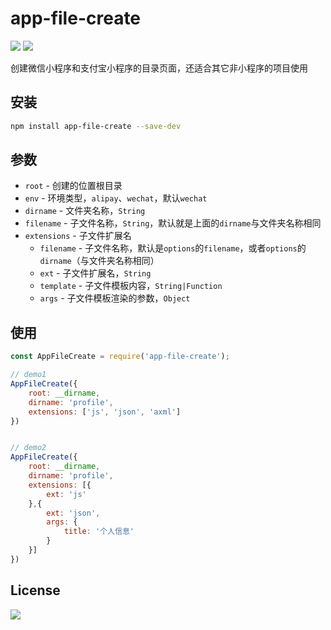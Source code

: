 # app-file-create
[![](https://img.shields.io/badge/language-JavaScript-brightgreen.svg)](https://github.com/ChanceYu/app-file-create)
[![](https://img.shields.io/badge/license-MIT-blue.svg)](https://opensource.org/licenses/mit-license.php) 

创建微信小程序和支付宝小程序的目录页面，还适合其它非小程序的项目使用


## 安装

```bash
npm install app-file-create --save-dev
```


## 参数

- `root` - 创建的位置根目录
- `env` - 环境类型，`alipay`、`wechat`，默认`wechat`
- `dirname` - 文件夹名称，`String`
- `filename` - 子文件名称，`String`，默认就是上面的`dirname`与文件夹名称相同
- `extensions` - 子文件扩展名
  - `filename` - 子文件名称，默认是`options`的`filename`，或者`options`的`dirname`（与文件夹名称相同）
  - `ext` - 子文件扩展名，`String`
  - `template` - 子文件模板内容，`String|Function`
  - `args` - 子文件模板渲染的参数，`Object`


## 使用

```javascript
const AppFileCreate = require('app-file-create');

// demo1
AppFileCreate({
    root: __dirname,
    dirname: 'profile',
    extensions: ['js', 'json', 'axml']
})


// demo2
AppFileCreate({
    root: __dirname,
    dirname: 'profile',
    extensions: [{
        ext: 'js'
    },{
        ext: 'json',
        args: {
            title: '个人信息'
        }
    }]
})
```


## License

[![](https://img.shields.io/badge/license-MIT-blue.svg)](https://opensource.org/licenses/mit-license.php) 